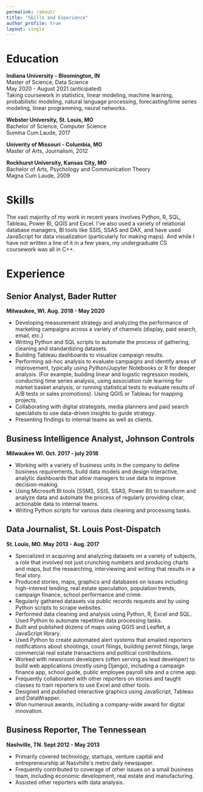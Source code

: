 ```yaml
---
permalink: /about/
title: "Skills and Experience"
author_profile: true
layout: single
---
```


# Education
**Indiana University - Bloomington, IN**  
Master of Science, Data Science  
May 2020 - August 2021 (anticipated)  
Taking coursework in statistics, linear modeling, machine learning, probabilistic modeling, natural language processing, forecasting/time series modeling, linear programming, neural networks.

**Webster University, St. Louis, MO**  
Bachelor of Science, Computer Science  
Summa Cum Laude, 2017

**Univerity of Missouri - Columbia, MO**  
Master of Arts, Journalism, 2012

**Rockhurst University, Kansas City, MO**  
Bachelor of Arts, Psychology and Communication Theory  
Magna Cum Laude, 2009

# Skills
The vast majority of my work in recent years involves Python, R, SQL, Tableau, Power BI, QGIS and Excel. I've also used a variety of relational database managers, BI tools like SSIS, SSAS and DAX, and have used JavaScript for data visualization (particularly for making maps). And while I have not written a line of it in a few years, my undergraduate CS coursework was all in C++. 

# Experience

## Senior Analyst, Bader Rutter
**Milwaukee, WI. Aug. 2018 - May 2020**
 - Developing measurement strategy and analyzing the performance of marketing campaigns across a variety of channels (display, paid search, email, etc.)
 - Writing Python and SQL scripts to automate the process of gathering, cleaning and
standardizing datasets.
 - Building Tableau dashboards to visualize campaign results.
 - Performing ad-hoc analysis to evaluate campaigns and identify areas of improvement, typically using Python/Jupyter Notebooks or R for deeper analysis. (For example, building linear and logistic regression models, conducting time series analysis, using association rule learning for market basket analysis, or running statistical tests to evaluate results of A/B tests or sales promotions). Using QGIS or Tableau for mapping projects.
 - Collaborating with digital strategists, media planners and paid search specialists to use data-driven insights to guide strategy.
 - Presenting findings to internal teams as well as clients.

## Business Intelligence Analyst, Johnson Controls
**Milwaukee WI. Oct. 2017 - july 2018**
  - Working with a variety of business units in the company to define business requirements, build data models and design interactive, analytic dashboards that allow managers to use data to improve decision-making.
  - Using Microsoft BI tools (SSMS, SSIS, SSAS, Power BI) to transform and analyze data and automate the process of regularly providing clear, actionable data to internal teams.
  - Writing Python scripts for various data cleaning and processing tasks.

## Data Journalist, St. Louis Post-Dispatch
**St. Louis, MO. May 2013 - Aug. 2017**
 - Specialized in acquiring and analyzing datasets on a variety of subjects, a role that involved not just crunching numbers and producing charts and maps, but the researching, interviewing and writing that results in a final story.
 - Produced stories, maps, graphics and databases on issues including high-interest lending, real estate speculation, population trends, campaign finance, school performance and crime.
 - Regularly gathered datasets via public records requests and by using Python scripts to scrape websites.
 - Performed data cleaning and analysis using Python, R, Excel and SQL. Used Python to automate repetitive data processing tasks.
 - Built and published dozens of maps using QGIS and Leaflet, a JavaScript library.
 - Used Python to create automated alert systems that emailed reporters notifications about shootings, court filings, building permit filings, large commercial real estate transactions and political contributions.
 - Worked with newsroom developers (often serving as lead developer) to build web applications (mostly using Django), including a campaign finance app, school guide, public employee payroll site and a crime app.
 - Frequently collaborated with other reporters on stories and taught classes to train reporters to use Excel and other tools.
 - Designed and published interactive graphics using JavaScript, Tableau and DataWrapper.
 - Won numerous awards, including a company-wide award for digital innovation.

## Business Reporter, The Tennessean
**Nashville, TN. Sept 2012 - May 2013**
- Primarily covered technology, startups, venture capital and entrepreneurship at Nasvhille's metro daily newspaper.
- Frequently contributed to coverage of other issues on a small business team,
including economic development, real estate and manufacturing.
- Assisted other reporters with data analysis.
